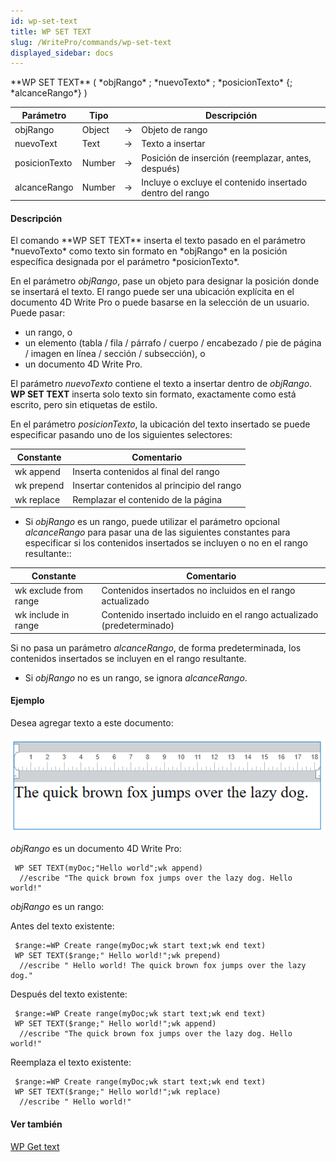 ```yaml
---
id: wp-set-text
title: WP SET TEXT
slug: /WritePro/commands/wp-set-text
displayed_sidebar: docs
---
```


<!--REF #_command_.WP SET TEXT.Syntax-->**WP SET TEXT** ( *objRango* ; *nuevoTexto* ; *posicionTexto* {; *alcanceRango*} )<!-- END REF-->
<!--REF #_command_.WP SET TEXT.Params-->
| Parámetro | Tipo |  | Descripción |
| --- | --- | --- | --- |
| objRango | Object | &#8594;  | Objeto de rango |
| nuevoText | Text | &#8594;  | Texto a insertar |
| posicionTexto | Number | &#8594;  | Posición de inserción (reemplazar, antes, después) |
| alcanceRango | Number | &#8594;  | Incluye o excluye el contenido insertado dentro del rango |

<!-- END REF-->

#### Descripción 

<!--REF #_command_.WP SET TEXT.Summary-->El comando **WP SET TEXT** inserta el texto pasado en el parámetro *nuevoTexto* como texto sin formato en *objRango* en la posición específica designada por el parámetro *posicionTexto*.<!-- END REF-->

En el parámetro *objRango*, pase un objeto para designar la posición donde se insertará el texto. El rango puede ser una ubicación explícita en el documento 4D Write Pro o puede basarse en la selección de un usuario. Puede pasar:

* un rango, o
* un elemento (tabla / fila / párrafo / cuerpo / encabezado / pie de página / imagen en línea / sección / subsección), o
* un documento 4D Write Pro.

El parámetro *nuevoTexto* contiene el texto a insertar dentro de *objRango*. **WP SET TEXT** inserta solo texto sin formato, exactamente como está escrito, pero sin etiquetas de estilo.

En el parámetro *posicionTexto*, la ubicación del texto insertado se puede especificar pasando uno de los siguientes selectores:

| Constante  | Comentario                                 |
| ---------- | ------------------------------------------ |
| wk append  | Inserta contenidos al final del rango      |
| wk prepend | Insertar contenidos al principio del rango |
| wk replace | Remplazar el contenido de la página        |

* Si *objRango* es un rango, puede utilizar el parámetro opcional *alcanceRango* para pasar una de las siguientes constantes para especificar si los contenidos insertados se incluyen o no en el rango resultante::  
    
| Constante             | Comentario                                                            |  
| --------------------- | --------------------------------------------------------------------- |  
| wk exclude from range | Contenidos insertados no incluidos en el rango actualizado            |  
| wk include in range   | Contenido insertado incluido en el rango actualizado (predeterminado) |  
    
Si no pasa un parámetro *alcanceRango*, de forma predeterminada, los contenidos insertados se incluyen en el rango resultante.
* Si *objRango* no es un rango, se ignora *alcanceRango*.

#### Ejemplo 

Desea agregar texto a este documento:

![](../../assets/en/WritePro/commands/pict3772543.EN.png)

*objRango* es un documento 4D Write Pro:

```4d
 WP SET TEXT(myDoc;"Hello world";wk append)
  //escribe "The quick brown fox jumps over the lazy dog. Hello world!"
```

*objRango* es un rango:

Antes del texto existente:  

```4d
 $range:=WP Create range(myDoc;wk start text;wk end text)
 WP SET TEXT($range;" Hello world!";wk prepend)
  //escribe " Hello world! The quick brown fox jumps over the lazy dog."
```

Después del texto existente:  

```4d
 $range:=WP Create range(myDoc;wk start text;wk end text)
 WP SET TEXT($range;" Hello world!";wk append)
  //escribe "The quick brown fox jumps over the lazy dog. Hello world!"
```

Reemplaza el texto existente:  

```4d
 $range:=WP Create range(myDoc;wk start text;wk end text)
 WP SET TEXT($range;" Hello world!";wk replace)
  //escribe " Hello world!"
```

#### Ver también 

[WP Get text](wp-get-text.md)  